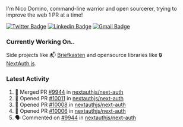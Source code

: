 
I'm Nico Domino, command-line warrior and open sourcerer, trying to improve the web 1 PR at a time!

[![Twitter Badge](https://img.shields.io/badge/-@ndom91-1ca0f1?style=flat-square&labelColor=1ca0f1&logo=twitter&logoColor=white&link=https://twitter.com/ndom91)](https://twitter.com/ndom91) [![Linkedin Badge](https://img.shields.io/badge/-ndom91-blue?style=flat-square&logo=Linkedin&logoColor=white&link=https://www.linkedin.com/in/ndom91/)](https://www.linkedin.com/in/ndom91/) [![Gmail Badge](https://img.shields.io/badge/-yo@ndo.dev-c14438?style=flat-square&logo=mail.ru&logoColor=white&link=mailto:yo@ndo.dev)](mailto:yo@ndo.dev)

### Currently Working On..

Side projects like 📬 [Briefkasten](https://briefkastenhq.com) and opensource libraries like 🔒 [NextAuth.js](https://github.com/nextauthjs/next-auth).

<!--START_SECTION_PROFILE_VIEWS:readme-info-->
<!--END_SECTION_PROFILE_VIEWS:readme-info-->

<!--START_SECTION_DAILY_COMMIT:readme-info-->
<!--END_SECTION_DAILY_COMMIT:readme-info-->

<!--START_SECTION_WEEKLY_COMMIT:readme-info-->
<!--END_SECTION_WEEKLY_COMMIT:readme-info-->

### Latest Activity

<!--START_SECTION:activity-->
1. 🎉 Merged PR [#9944](https://github.com/nextauthjs/next-auth/pull/9944) in [nextauthjs/next-auth](https://github.com/nextauthjs/next-auth)
2. 💪 Opened PR [#10011](https://github.com/nextauthjs/next-auth/pull/10011) in [nextauthjs/next-auth](https://github.com/nextauthjs/next-auth)
3. 💪 Opened PR [#10008](https://github.com/nextauthjs/next-auth/pull/10008) in [nextauthjs/next-auth](https://github.com/nextauthjs/next-auth)
4. 💪 Opened PR [#10006](https://github.com/nextauthjs/next-auth/pull/10006) in [nextauthjs/next-auth](https://github.com/nextauthjs/next-auth)
5. 🗣 Commented on [#9944](https://github.com/nextauthjs/next-auth/pull/9944#issuecomment-1937866489) in [nextauthjs/next-auth](https://github.com/nextauthjs/next-auth)
<!--END_SECTION:activity-->
